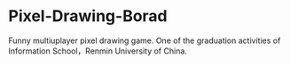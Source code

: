 # Pixel-Drawing-Borad
Funny multiuplayer pixel drawing game. One of the graduation activities of Information School，Renmin University of China.
